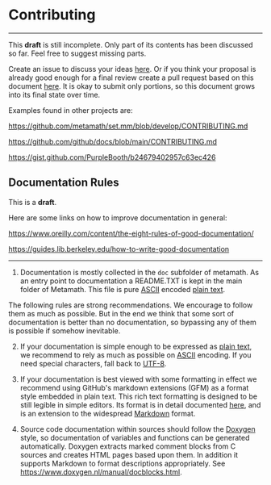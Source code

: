 # Contributing
---

This **draft** is still incomplete.  Only part of its contents has been
discussed so far.  Feel free to suggest missing parts.

Create an issue to discuss your ideas
[here](https://github.com/metamath/metamath-exe/issues).  Or if you think your
proposal is already good enough for a final review create a pull request based
on this document [here](https://github.com/metamath/metamath-exe/pulls).  It is
okay to submit only portions, so this document grows into its final state over
time.

Examples found in other projects are:

https://github.com/metamath/set.mm/blob/develop/CONTRIBUTING.md

https://github.com/github/docs/blob/main/CONTRIBUTING.md

https://gist.github.com/PurpleBooth/b24679402957c63ec426

## Documentation Rules

This is a **draft**.

Here are some links on how to improve documentation in general:

https://www.oreilly.com/content/the-eight-rules-of-good-documentation/

https://guides.lib.berkeley.edu/how-to-write-good-documentation

---

1. Documentation is mostly collected in the ``doc`` subfolder of metamath.  As
    an entry point to documentation a README.TXT is kept in the main folder of
    Metamath.  This file is pure [ASCII](https://en.wikipedia.org/wiki/ASCII)
    encoded [plain text](https://en.wikipedia.org/wiki/Plain_text).
    
The following rules are strong recommendations.  We encourage to follow them as
much as possible.  But in the end we think that some sort of documentation is
better than no documentation, so bypassing any of them is possible if somehow
inevitable.
    
2. If your documentation is simple enough to be expressed as
    [plain text](https://en.wikipedia.org/wiki/Plain_text), we recommend to
    rely as much as possible on [ASCII](https://en.wikipedia.org/wiki/ASCII)
    encoding.  If you need special characters, fall back to
    [UTF-8](https://en.wikipedia.org/wiki/UTF-8).

3. If your documentation is best viewed with some formatting in effect we
    recommend using GitHub's markdown extensions (GFM) as a format style
    embedded in plain text.  This rich text formatting is designed to be still
    legible in simple editors.  Its format is in detail documented
    [here](https://github.github.com/gfm), and is an extension to the
    widespread [Markdown](https://commonmark.org/help/) format.
    
4. Source code documentation within sources should follow the
    [Doxygen](https://www.doxygen.nl/index.html) style, so documentation of
    variables and functions can be generated automatically.  Doxygen extracts
    marked comment blocks from C sources and creates HTML pages based upon them.
    In addition it supports Markdown to format descriptions appropriately.  See
    https://www.doxygen.nl/manual/docblocks.html.

